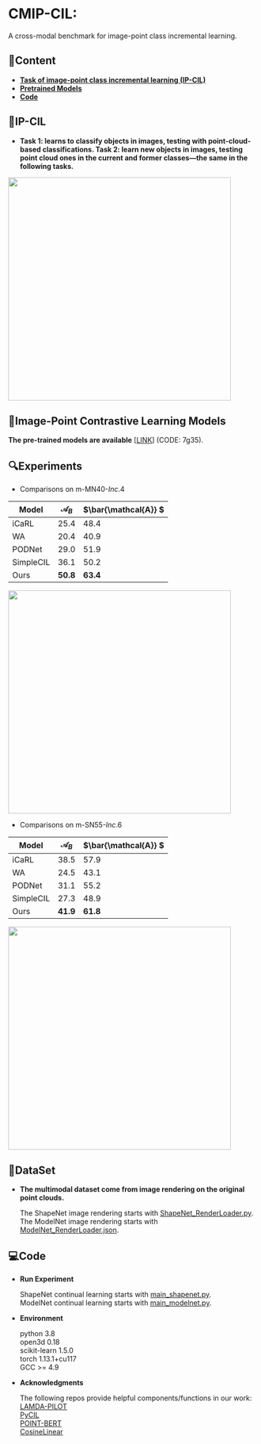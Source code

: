 # CMIP-CIL:
A cross-modal benchmark for image-point class incremental learning.

## 📖Content
- **[Task of image-point class incremental learning (IP-CIL)](#IP-CIL)**
- **[Pretrained Models](#Pretrained-Models)**
- **[Code](#Code)**

## 🎨IP-CIL
- **Task 1: learns to classify objects in images, testing with point-cloud-based classifications. Task 2: learn new objects in images, testing point cloud ones in the current and former classes—the same in the following tasks.**
 
<img src="https://hv.z.wiki/autoupload/20250317/H6HN/930X876/IP-CIL.png" width="450" />

  
## 🌈Image-Point Contrastive Learning Models
**The pre-trained models are available** [[LINK](https://pan.baidu.com/s/1D1UzXUP5o-7L-tmTi6ONHA )] (CODE: 7g35).

## 🔍Experiments

- Comparisons on m-MN40-*Inc*.4

| Model | ${\mathcal{A}_B}$ | $\bar{\mathcal{A}} $ |
|--|--|--|
| iCaRL | 25.4| 48.4 |
| WA | 20.4 | 40.9 |
| PODNet | 29.0 | 51.9 |
| SimpleCIL | 36.1 | 50.2 |
| Ours | **50.8** | **63.4** |

<img src="https://hv.z.wiki/autoupload/20250317/2B4F/1005X630/result1-ab-modelnet.PNG" width="450" />

- Comparisons on m-SN55-*Inc*.6

| Model | ${\mathcal{A}_B}$ | $\bar{\mathcal{A}} $ |
|--|--|--|
| iCaRL | 38.5| 57.9 |
| WA | 24.5 | 43.1 |
| PODNet | 31.1 | 55.2 |
| SimpleCIL | 27.3 |  48.9 |
| Ours | **41.9** | **61.8** |

<img src="https://cdn.z.wiki/autoupload/20250317/7jHu/806X528/result2-ab-shapenet.PNG" width="450" />
  
## 💼DataSet

- **The multimodal dataset come from image rendering on the original point clouds.**
  
  The ShapeNet image rendering starts with [ShapeNet_RenderLoader.py](./Image-Point%20Contrastive%20Learning_Git/ShapeNet_RenderLoader.py). <br>
  The ModelNet image rendering starts with [ModelNet_RenderLoader.json](./Image-Point%20Contrastive%20Learning_Git/ModelNet_RenderLoader.py).

## 💻Code

- **Run Experiment**
  
  ShapeNet continual learning starts with [main_shapenet.py](./main-CMIP-CIL-Git/main_shapenet.py). <br>
  ModelNet continual learning starts with [main_modelnet.py](./main-CMIP-CIL-Git/main_modelnet.py).
  
- **Environment**
  
  python 3.8 <br>
  open3d 0.18 <br>
  scikit-learn 1.5.0 <br>
  torch 1.13.1+cu117 <br>
  GCC >= 4.9
  
- **Acknowledgments**

  The following repos provide helpful components/functions in our work: <br>
  [LAMDA-PILOT](https://github.com/sun-hailong/LAMDA-PILOT) <br>
  [PyCIL](https://github.com/G-U-N/PyCIL) <br>
  [POINT-BERT](https://github.com/Julie-tang00/Point-BERT) <br>
  [CosineLinear](https://github.com/hshustc/CVPR19_Incremental_Learning/blob/master/cifar100-class-incremental/modified_linear.py)
